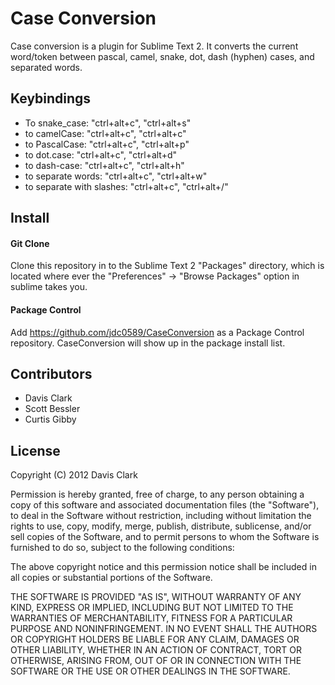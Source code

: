 # Case Conversion
Case conversion is a plugin for Sublime Text 2. It converts the current word/token between pascal, 
camel, snake, dot, dash (hyphen) cases, and separated words.

## Keybindings
- To snake_case:  "ctrl+alt+c", "ctrl+alt+s"  
- to camelCase: "ctrl+alt+c", "ctrl+alt+c"
- to PascalCase: "ctrl+alt+c", "ctrl+alt+p"
- to dot.case: "ctrl+alt+c", "ctrl+alt+d"
- to dash-case: "ctrl+alt+c", "ctrl+alt+h"
- to separate words: "ctrl+alt+c", "ctrl+alt+w"
- to separate with slashes: "ctrl+alt+c", "ctrl+alt+/"

## Install
#### Git Clone
Clone this repository in to the Sublime Text 2 "Packages" directory, which is located where ever the 
"Preferences" -> "Browse Packages" option in sublime takes you.

#### Package Control
Add https://github.com/jdc0589/CaseConversion as a Package Control repository. CaseConversion will show up in the
package install list.

## Contributors
- Davis Clark
- Scott Bessler
- Curtis Gibby

## License
Copyright (C) 2012 Davis Clark

Permission is hereby granted, free of charge, to any person obtaining a copy of
this software and associated documentation files (the "Software"), to deal in
the Software without restriction, including without limitation the rights to
use, copy, modify, merge, publish, distribute, sublicense, and/or sell copies
of the Software, and to permit persons to whom the Software is furnished to do
so, subject to the following conditions:

The above copyright notice and this permission notice shall be included in all
copies or substantial portions of the Software.

THE SOFTWARE IS PROVIDED "AS IS", WITHOUT WARRANTY OF ANY KIND, EXPRESS OR
IMPLIED, INCLUDING BUT NOT LIMITED TO THE WARRANTIES OF MERCHANTABILITY,
FITNESS FOR A PARTICULAR PURPOSE AND NONINFRINGEMENT. IN NO EVENT SHALL THE
AUTHORS OR COPYRIGHT HOLDERS BE LIABLE FOR ANY CLAIM, DAMAGES OR OTHER
LIABILITY, WHETHER IN AN ACTION OF CONTRACT, TORT OR OTHERWISE, ARISING FROM,
OUT OF OR IN CONNECTION WITH THE SOFTWARE OR THE USE OR OTHER DEALINGS IN THE
SOFTWARE.
